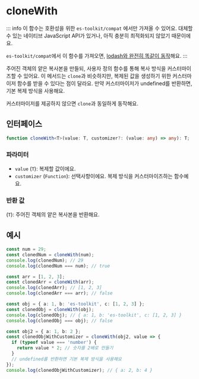# cloneWith

::: info
이 함수는 호환성을 위한 `es-toolkit/compat` 에서만 가져올 수 있어요. 대체할 수 있는 네이티브 JavaScript API가 있거나, 아직 충분히 최적화되지 않았기 때문이에요.

`es-toolkit/compat`에서 이 함수를 가져오면, [lodash와 완전히 똑같이 동작](../../../compatibility.md)해요.
:::

주어진 객체의 얕은 복사본을 만들되, 사용자 정의 함수를 통해 복사 방식을 커스터마이즈할 수 있어요. 이 메서드는 `clone`과 비슷하지만, 복제된 값을 생성하기 위한 커스터마이저 함수를 받을 수 있다는 점이 달라요. 만약 커스터마이저가 undefined를 반환하면, 기본 복제 방식을 사용해요.

커스터마이저를 제공하지 않으면 `clone`과 동일하게 동작해요.

## 인터페이스

```typescript
function cloneWith<T>(value: T, customizer?: (value: any) => any): T;
```

### 파라미터

- `value` (`T`): 복제할 값이에요.
- `customizer` (`Function`): 선택사항이에요. 복제 방식을 커스터마이즈하는 함수예요.

### 반환 값

(`T`): 주어진 객체의 얕은 복사본을 반환해요.

## 예시

```typescript
const num = 29;
const clonedNum = cloneWith(num);
console.log(clonedNum); // 29
console.log(clonedNum === num); // true

const arr = [1, 2, 3];
const clonedArr = cloneWith(arr);
console.log(clonedArr); // [1, 2, 3]
console.log(clonedArr === arr); // false

const obj = { a: 1, b: 'es-toolkit', c: [1, 2, 3] };
const clonedObj = cloneWith(obj);
console.log(clonedObj); // { a: 1, b: 'es-toolkit', c: [1, 2, 3] }
console.log(clonedObj === obj); // false

const obj2 = { a: 1, b: 2 };
const clonedObjWithCustomizer = cloneWith(obj2, value => {
  if (typeof value === 'number') {
    return value * 2; // 숫자를 2배로 만들기
  }
  // undefined를 반환하면 기본 복제 방식을 사용해요
});
console.log(clonedObjWithCustomizer); // { a: 2, b: 4 }
```

